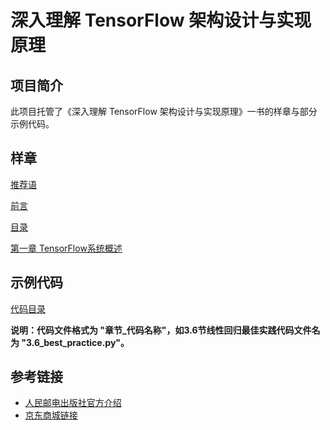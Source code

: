 # 深入理解 TensorFlow 架构设计与实现原理

## 项目简介

此项目托管了《深入理解 TensorFlow 架构设计与实现原理》一书的样章与部分示例代码。

## 样章

[推荐语](recommendations.md)

[前言](preface.md)

[目录](contents.md)

[第一章 TensorFlow系统概述](text/1_overview/1.0_overview.md)

## 示例代码

[代码目录](code/)

**说明：代码文件格式为 "章节_代码名称"，如3.6节线性回归最佳实践代码文件名为 "3.6\_best\_practice.py"。**

## 参考链接

- [人民邮电出版社官方介绍](http://www.ptpress.com.cn/shopping/buy?bookId=d87d343a-66f0-4430-b48d-4d03273f8258)
- [京东商城链接](http://item.jd.com/12349620.html)

